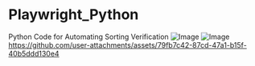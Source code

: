 # Playwright_Python
Python Code for Automating Sorting Verification
![Image](https://github.com/user-attachments/assets/00d0891f-d3d9-4351-baac-0c420c7131e1)
![Image](https://github.com/user-attachments/assets/0d372d70-1662-4c64-98a3-aa287757924f)
https://github.com/user-attachments/assets/79fb7c42-87cd-47a1-b15f-40b5ddd130e4

